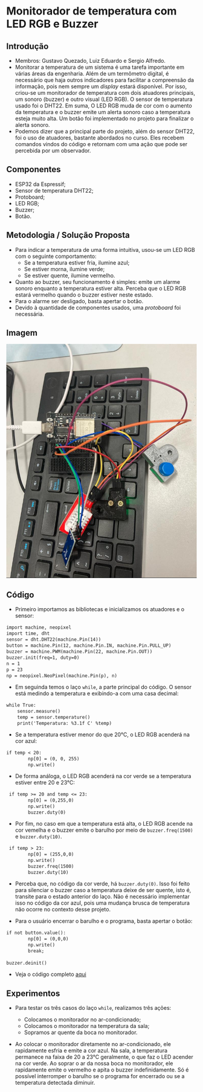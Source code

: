 # Monitorador de temperatura com LED RGB e Buzzer 

## Introdução

* Membros: Gustavo Quezado, Luiz Eduardo e Sergio Alfredo.
* Monitorar a temperatura de um sistema é uma tarefa importante em várias áreas da engenharia.
Além de um termômetro digital, é necessário que haja outros indicadores para facilitar a compreensão da informação,
pois nem sempre um _display_ estará disponível. Por isso, criou-se um monitorador de temperatura com dois atuadores
principais, um sonoro (buzzer) e outro visual (LED RGB). O sensor de temperatura usado foi o DHT22. Em suma, O LED RGB
muda de cor com o aumento da temperatura e o buzzer emite um alerta sonoro caso a temperatura esteja muito alta.
Um botão foi implementado no projeto para finalizar o alerta sonoro.
* Podemos dizer que a principal parte do projeto, além do sensor DHT22, foi o uso de atuadores, bastante abordados no curso.
Eles recebem comandos vindos do código e retornam com uma ação que pode ser percebida por um observador.

## Componentes

* ESP32 da Espressif;
* Sensor de temperatura DHT22;
* Protoboard;
* LED RGB;
* Buzzer;
* Botão.

## Metodologia / Solução Proposta  

* Para indicar a temperatura de uma forma intuitiva, usou-se um LED RGB com o seguinte comportamento: 
  * Se a temperatura estiver fria, ilumine azul;
  * Se estiver morna, ilumine verde;
  * Se estiver quente, ilumine vermelho.  
* Quanto ao buzzer, seu funcionamento é simples: emite um alarme sonoro enquanto a temperatura estiver alta.
Perceba que o LED RGB estará vermelho quando o buzzer estiver neste estado.
* Para o alarme ser desligado, basta apertar o botão.
* Devido à quantidade de componentes usados, uma _protoboard_ foi necessária.

## Imagem 
![Imagem do projeto final](/ProjetoFinal.jpg)

## Código
* Primeiro importamos as bibliotecas e inicializamos os atuadores e o sensor:
```
import machine, neopixel
import time, dht
sensor = dht.DHT22(machine.Pin(14))
button = machine.Pin(12, machine.Pin.IN, machine.Pin.PULL_UP)
buzzer = machine.PWM(machine.Pin(22, machine.Pin.OUT))
buzzer.init(freq=1, duty=0)
n = 1
p = 23
np = neopixel.NeoPixel(machine.Pin(p), n)
```
* Em seguinda temos o laço `while`, a parte principal do código. O sensor está medindo a temperatura e exibindo-a
com uma casa decimal:
```
while True:
    sensor.measure()
    temp = sensor.temperature()
    print('Temperatura: %3.1f C' %temp)
```
* Se a temperatura estiver menor do que 20°C, o LED RGB acenderá na cor azul:
```
if temp < 20:   
        np[0] = (0, 0, 255)
        np.write()
```
* De forma análoga, o LED RGB acenderá na cor verde se a temperatura estiver entre 20 e 23°C:
```
 if temp >= 20 and temp <= 23:
        np[0] = (0,255,0)
        np.write()
        buzzer.duty(0)
```

* Por fim, no caso em que a temperatura está alta, o LED RGB acende na cor vemelha e o buzzer emite
o barulho por meio de `buzzer.freq(1500)` e `buzzer.duty(10)`.
```
 if temp > 23:
        np[0] = (255,0,0)
        np.write()
        buzzer.freq(1500)
        buzzer.duty(10)
```
* Perceba que, no código da cor verde, há `buzzer.duty(0)`. Isso foi feito para silenciar o buzzer
caso a temperatura deixe de ser quente, isto é, transite para o estado anterior do laço. Não é necessário implementar isso no código
da cor azul, pois uma mudança brusca de temperatura não ocorre no contexto desse projeto.

* Para o usuário encerrar o barulho e o programa, basta apertar o botão:
```
if not button.value():
        np[0] = (0,0,0)
        np.write()
        break;
    
buzzer.deinit()
```
* Veja o código completo [aqui](https://github.com/luizeduardofl/IoT-2023/blob/main/ProjetoFinal.py) 

## Experimentos 

* Para testar os três casos do laço `while`, realizamos três ações:

  * Colocamos o monitorador no ar-condicionado;
  * Colocamos o monitorador na temperatura da sala;
  * Sopramos ar quente da boca no monitorador.
   
* Ao colocar o monitorador diretamente no ar-condicionado, ele rapidamente esfria e emite a cor azul.
Na sala, a temperatura permanece na faixa de 20 a 23°C geralmente, o que faz o LED acender na cor verde.
Ao soprar o ar da nossa boca no monitorador, ele rapidamente emite o vermelho e apita o buzzer indefinidamente.
Só é possível interromper o barulho se o programa for encerrado ou se a temperatura detectada diminuir.
